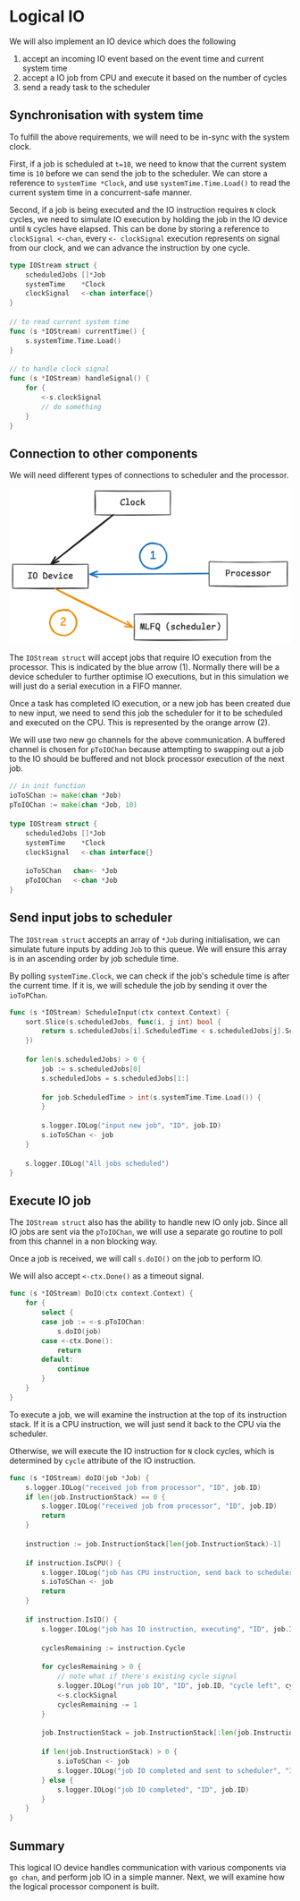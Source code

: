 <!-- ---
title: II - Logical IO
parent: Multi-level Feedback Queue
nav_order: 3
--- -->
# Logical IO 
We will also implement an IO device which does the following
1. accept an incoming IO event based on the event time and current system time
2. accept a IO job from CPU and execute it based on the number of cycles
3. send a ready task to the scheduler

## Synchronisation with system time
To fulfill the above requirements, we will need to be in-sync with the system clock.

First, if a job is scheduled at `t=10`, we need to know that the current system time is `10` before we can send the job to the scheduler. We can store a reference to `systemTime *Clock`, and use `systemTime.Time.Load()` to read the current system time in a concurrent-safe manner.

Second, if a job is being executed and the IO instruction requires `N` clock cycles, we need to simulate IO execution by holding the job in the IO device until `N` cycles have elapsed. This can be done by storing a reference to `clockSignal <-chan`, every `<- clockSignal` execution represents on signal from our clock, and we can advance the instruction by one cycle.

```go
type IOStream struct {
    scheduledJobs []*Job
	systemTime    *Clock
	clockSignal   <-chan interface{}
}

// to read current system time
func (s *IOStream) currentTime() {
    s.systemTime.Time.Load()
}

// to handle clock signal
func (s *IOStream) handleSignal() {
    for {
        <-s.clockSignal
        // do something
    }
}
```

## Connection to other components
We will need different types of connections to scheduler and the processor.

![](3-mlfq-io.png)

The `IOStream struct` will accept jobs that require IO execution from the processor. This is indicated by the blue arrow (1). Normally there will be a device scheduler to further optimise IO executions, but in this simulation we will just do a serial execution in a FIFO manner.

Once a task has completed IO execution, or a new job has been created due to new input, we need to send this job the scheduler for it to be scheduled and executed on the CPU. This is represented by the orange arrow (2).

We will use two new go channels for the above communication. A buffered channel is chosen for `pToIOChan` because attempting to swapping out a job to the IO should be buffered and not block processor execution of the next job.

```go
// in init function
ioToSChan := make(chan *Job)
pToIOChan := make(chan *Job, 10)

type IOStream struct {
	scheduledJobs []*Job
	systemTime    *Clock
	clockSignal   <-chan interface{}

	ioToSChan   chan<- *Job
	pToIOChan   <-chan *Job
}
```

## Send input jobs to scheduler
The `IOStream struct` accepts an array of `*Job` during initialisation, we can simulate future inputs by adding `Job` to this queue. We will ensure this array is in an ascending order by job schedule time.

By polling `systemTime.Clock`, we can check if the job's schedule time is after the current time. If it is, we will schedule the job by sending it over the `ioToPChan`.

```go
func (s *IOStream) ScheduleInput(ctx context.Context) {
	sort.Slice(s.scheduledJobs, func(i, j int) bool {
		return s.scheduledJobs[i].ScheduledTime < s.scheduledJobs[j].ScheduledTime
	})

	for len(s.scheduledJobs) > 0 {
		job := s.scheduledJobs[0]
		s.scheduledJobs = s.scheduledJobs[1:]

		for job.ScheduledTime > int(s.systemTime.Time.Load()) {
		}

		s.logger.IOLog("input new job", "ID", job.ID)
		s.ioToSChan <- job
	}

	s.logger.IOLog("All jobs scheduled")
}
```

## Execute IO job
The `IOStream struct` also has the ability to handle new IO only job. Since all IO jobs are sent via the `pToIOChan`, we will use a separate go routine to poll from this channel in a non blocking way. 

Once a job is received, we will call `s.doIO()` on the job to perform IO.

We will also accept `<-ctx.Done()` as a timeout signal.

```go
func (s *IOStream) DoIO(ctx context.Context) {
	for {
		select {
		case job := <-s.pToIOChan:
			s.doIO(job)
		case <-ctx.Done():
			return
		default:
			continue
		}
	}
}
```

To execute a job, we will examine the instruction at the top of its instruction stack. If it is a CPU instruction, we will just send it back to the CPU via the scheduler.

Otherwise, we will execute the IO instruction for `N` clock cycles, which is determined by `cycle` attribute of the IO instruction.

```go
func (s *IOStream) doIO(job *Job) {
	s.logger.IOLog("received job from processor", "ID", job.ID)
	if len(job.InstructionStack) == 0 {
		s.logger.IOLog("received job from processor", "ID", job.ID)
		return
	}

	instruction := job.InstructionStack[len(job.InstructionStack)-1]

	if instruction.IsCPU() {
		s.logger.IOLog("job has CPU instruction, send back to scheduler", "ID", job.ID)
		s.ioToSChan <- job
		return
	}

	if instruction.IsIO() {
		s.logger.IOLog("job has IO instruction, executing", "ID", job.ID)

		cyclesRemaining := instruction.Cycle

		for cyclesRemaining > 0 {
			// note what if there's existing cycle signal
			s.logger.IOLog("run job IO", "ID", job.ID, "cycle left", cyclesRemaining)
			<-s.clockSignal
			cyclesRemaining -= 1
		}

		job.InstructionStack = job.InstructionStack[:len(job.InstructionStack)-1]

		if len(job.InstructionStack) > 0 {
			s.ioToSChan <- job
			s.logger.IOLog("job IO completed and sent to scheduler", "ID", job.ID)
		} else {
			s.logger.IOLog("job IO completed", "ID", job.ID)
		}
	}
}
```

## Summary
This logical IO device handles communication with various components via `go chan`, and perform job IO in a simple manner. Next, we will examine how the logical processor component is built.
